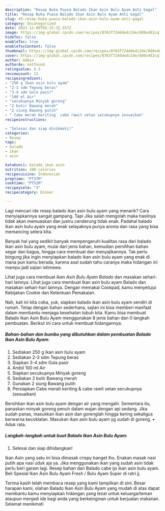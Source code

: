 ```yaml
---
description: "Resep Buka Puasa Balado Ikan Asin Bulu Ayam Anti Gagal"
title: "Resep Buka Puasa Balado Ikan Asin Bulu Ayam Anti Gagal"
slug: 45-resep-buka-puasa-balado-ikan-asin-bulu-ayam-anti-gagal
category: Uncategorized
date: 2022-12-08T05:15:32.557Z
image: https://img-global.cpcdn.com/recipes/8763f724ddedc2de/680x482cq70/balado-ikan-asin-bulu-ayam-foto-resep-utama.jpg
hideToc: false
enableToc: true
enableTocContent: false
thumbnail: https://img-global.cpcdn.com/recipes/8763f724ddedc2de/680x482cq70/balado-ikan-asin-bulu-ayam-foto-resep-utama.jpg
cover: https://img-global.cpcdn.com/recipes/8763f724ddedc2de/680x482cq70/balado-ikan-asin-bulu-ayam-foto-resep-utama.jpg
author: Admin
authorAv: notfound
ratingvalue: 4.5
reviewcount: 13
recipeingredient:
- "250 g Ikan asin bulu ayam"
- "2-3 sdm Tepung beras"
- "3-4 sdm Gula pasir"
- "100 ml Air"
- "secukupnya Minyak goreng"
- "2 butir Bawang merah"
- "2 siung Bawang putih"
- " Cabe merah keriting  cabe rawit setan secukupnya sesuaikan"
recipeinstructions:

- "Selesai dan siap dinikmati!"
categories:
- Resep
tags:
- balado
- ikan
- asin

katakunci: balado ikan asin 
nutrition: 100 calories
recipecuisine: Indonesian
preptime: "PT37M"
cooktime: "PT52M"
recipeyield: "3"
recipecategory: Dinner

---
```



Lagi mencari ide resep balado ikan asin bulu ayam yang menarik? Cara menyiapkannya sangat gampang. Tapi Jika salah mengolah maka hasilnya tidak akan memuaskan dan justru cenderung tidak enak. Padahal balado ikan asin bulu ayam yang enak selayaknya punya aroma dan rasa yang bisa memancing selera kita.


Banyak hal yang sedikit banyak mempengaruhi kualitas rasa dari balado ikan asin bulu ayam, mulai dari jenis bahan, kemudian pemilihan bahan segar dan bagus, hingga cara membuat dan menyajikannya. Tak perlu bingung jika ingin menyiapkan balado ikan asin bulu ayam yang enak di mana pun kamu berada, karena asal sudah tahu caranya maka hidangan ini mampu jadi sajian istimewa.

Lihat juga cara membuat *Ikan Asin Bulu Ayam Balado* dan masakan sehari-hari lainnya. Lihat juga cara membuat Ikan asin bulu ayam Balado dan masakan sehari-hari lainnya. Dengan memakai Cookpad, kamu menyetujui Kebijakan Cookie dan Ketentuan Pemakaian.


Nah, kali ini kita coba, yuk, siapkan balado ikan asin bulu ayam sendiri di rumah. Tetap dengan bahan sederhana, sajian ini bisa memberi manfaat dalam membantu menjaga kesehatan tubuh kita. Kamu bisa membuat Balado Ikan Asin Bulu Ayam menggunakan 8 jenis bahan dan 0 langkah pembuatan. Berikut ini cara untuk membuat hidangannya.

<!--inarticleads1-->

##### Bahan-bahan dan bumbu yang dibutuhkan dalam pembuatan Balado Ikan Asin Bulu Ayam:

1. Sediakan 250 g Ikan asin bulu ayam
1. Sediakan 2-3 sdm Tepung beras
1. Siapkan 3-4 sdm Gula pasir
1. Ambil 100 ml Air
1. Siapkan secukupnya Minyak goreng
1. Sediakan 2 butir Bawang merah
1. Gunakan 2 siung Bawang putih
1. Persiapkan  Cabe merah keriting &amp; cabe rawit setan secukupnya (sesuaikan)


Bersihkan ikan asin bulu ayam dengan air yang mengalir. Sementara itu, panaskan minyak goreng penuh dalam wajan dengan api sedang. Jika sudah panas, masukkan ikan asin dan gorenglah hingga kering sekaligus berwarna kecoklatan. Masukan ikan asin bulu ayam yg sudah di goreng. • Aduk rata. 

<!--inarticleads2-->

##### Langkah-langkah untuk buat Balado Ikan Asin Bulu Ayam:


1. Selesai dan siap dihidangkan!

Ikan Asin yang satu ini bisa dimasak crispy banget lho. Enakan masak nasi putih apa nasi uduk aja ya. Jika menggunakan ikan yang sudah asin tidak perlu beri garam lagi. Resep bahan dari Balado cabe ijo ikan asin bulu ayam. Beli Spesial Ikan Asin Bulu Ayam Fresh / Bulu Ayam Super di ratri jj. 

Terima kasih telah membaca resep yang kami tampilkan di sini. Besar harapan kami, olahan Balado Ikan Asin Bulu Ayam yang mudah di atas dapat membantu kamu menyiapkan hidangan yang lezat untuk keluarga/teman ataupun menjadi ide bagi anda yang berkeinginan untuk berjualan makanan. Selamat menikmati
